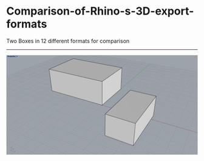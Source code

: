 # Comparison-of-Rhino-s-3D-export-formats
Two Boxes in 12 different formats for comparison

---

![scene](scene.png)
